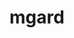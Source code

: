 ---
title: "mgard"
layout: cache
categories: [package, develop-2024-05-12]
meta: {"versions": ["2020-10-01", "2023-12-09"], "compilers": ["gcc@=10.3.0", "gcc@=11.1.0", "gcc@=11.4.0", "gcc@=7.3.1", "gcc@=9.4.0", "oneapi@=2024.0.0"], "oss": ["amzn2", "sle_hpc15", "ubuntu20.04", "ubuntu22.04"], "platforms": ["linux"], "targets": ["aarch64", "neoverse_n1", "neoverse_v1", "neoverse_v2", "ppc64le", "x86_64_v3", "x86_64_v4"], "stacks": ["aws-isc", "aws-isc-aarch64", "data-vis-sdk", "e4s", "e4s-cray-sles", "e4s-neoverse-v2", "e4s-neoverse_v1", "e4s-oneapi", "e4s-power", "e4s-rocm-external", "root"], "num_specs": 25, "num_specs_by_stack": {"aws-isc-aarch64": 2, "root": 25, "aws-isc": 1, "e4s-cray-sles": 2, "e4s-power": 3, "data-vis-sdk": 1, "e4s-neoverse_v1": 6, "e4s-neoverse-v2": 5, "e4s": 2, "e4s-rocm-external": 2, "e4s-oneapi": 1}}
spec_details: [{"hash": "ct5cbrv3mgn5w4m3tx2dp7xj3j4q3bo3", "compiler": "gcc@=7.3.1", "versions": ["2020-10-01"], "os": "amzn2", "platform": "linux", "target": "aarch64", "variants": ["build_system=cmake", "build_type=Release", "~cuda", "generator=make", "~ipo"], "stacks": ["aws-isc-aarch64", "root"], "size": "-", "tarball": "https://binaries.spack.io/releases/develop-2024-05-12/build_cache/linux-amzn2-aarch64/gcc-7.3.1/mgard-2020-10-01/linux-amzn2-aarch64-gcc-7.3.1-mgard-2020-10-01-ct5cbrv3mgn5w4m3tx2dp7xj3j4q3bo3.spack"}, {"hash": "nufngsifsid7bfvvv46wzebba33yuvne", "compiler": "gcc@=7.3.1", "versions": ["2020-10-01"], "os": "amzn2", "platform": "linux", "target": "neoverse_n1", "variants": ["build_system=cmake", "build_type=Release", "~cuda", "generator=make", "~ipo"], "stacks": ["aws-isc-aarch64", "root"], "size": "-", "tarball": "https://binaries.spack.io/releases/develop-2024-05-12/build_cache/linux-amzn2-neoverse_n1/gcc-7.3.1/mgard-2020-10-01/linux-amzn2-neoverse_n1-gcc-7.3.1-mgard-2020-10-01-nufngsifsid7bfvvv46wzebba33yuvne.spack"}, {"hash": "ksslgrt6437tqna2qxslnkkcpditewf5", "compiler": "gcc@=7.3.1", "versions": ["2020-10-01"], "os": "amzn2", "platform": "linux", "target": "x86_64_v3", "variants": ["build_system=cmake", "build_type=Release", "~cuda", "generator=make", "~ipo"], "stacks": ["aws-isc", "root"], "size": "-", "tarball": "https://binaries.spack.io/releases/develop-2024-05-12/build_cache/linux-amzn2-x86_64_v3/gcc-7.3.1/mgard-2020-10-01/linux-amzn2-x86_64_v3-gcc-7.3.1-mgard-2020-10-01-ksslgrt6437tqna2qxslnkkcpditewf5.spack"}, {"hash": "75fr4vjn56yrpu32npjx5r54wswg6vnt", "compiler": "gcc@=10.3.0", "versions": ["2023-12-09"], "os": "sle_hpc15", "platform": "linux", "target": "x86_64_v4", "variants": ["build_system=cmake", "build_type=Release", "~cuda", "generator=make", "~ipo", "+openmp", "+serial", "~timing", "~unstructured"], "stacks": ["e4s-cray-sles", "root"], "size": "-", "tarball": "https://binaries.spack.io/releases/develop-2024-05-12/build_cache/linux-sle_hpc15-x86_64_v4/gcc-10.3.0/mgard-2023-12-09/linux-sle_hpc15-x86_64_v4-gcc-10.3.0-mgard-2023-12-09-75fr4vjn56yrpu32npjx5r54wswg6vnt.spack"}, {"hash": "p5ekmcxvryyfgw4n4s22hfxkx7kex5wf", "compiler": "gcc@=10.3.0", "versions": ["2023-12-09"], "os": "sle_hpc15", "platform": "linux", "target": "x86_64_v4", "variants": ["build_system=cmake", "build_type=Release", "~cuda", "generator=make", "~ipo", "+openmp", "+serial", "+timing", "+unstructured"], "stacks": ["e4s-cray-sles", "root"], "size": "-", "tarball": "https://binaries.spack.io/releases/develop-2024-05-12/build_cache/linux-sle_hpc15-x86_64_v4/gcc-10.3.0/mgard-2023-12-09/linux-sle_hpc15-x86_64_v4-gcc-10.3.0-mgard-2023-12-09-p5ekmcxvryyfgw4n4s22hfxkx7kex5wf.spack"}, {"hash": "n5erq5ozra7h2ac3vgdf4wlsp6ispqub", "compiler": "gcc@=9.4.0", "versions": ["2023-12-09"], "os": "ubuntu20.04", "platform": "linux", "target": "ppc64le", "variants": ["build_system=cmake", "build_type=Release", "~cuda", "generator=make", "~ipo", "+openmp", "+serial", "~timing", "~unstructured"], "stacks": ["root", "e4s-power"], "size": "-", "tarball": "https://binaries.spack.io/releases/develop-2024-05-12/build_cache/linux-ubuntu20.04-ppc64le/gcc-9.4.0/mgard-2023-12-09/linux-ubuntu20.04-ppc64le-gcc-9.4.0-mgard-2023-12-09-n5erq5ozra7h2ac3vgdf4wlsp6ispqub.spack"}, {"hash": "fxrsmvh2aez6o7lnzmragcelqfl3foud", "compiler": "gcc@=9.4.0", "versions": ["2023-12-09"], "os": "ubuntu20.04", "platform": "linux", "target": "ppc64le", "variants": ["build_system=cmake", "build_type=Release", "+cuda", "cuda_arch=70", "generator=make", "~ipo", "+openmp", "+serial", "+timing", "+unstructured"], "stacks": ["root", "e4s-power"], "size": "-", "tarball": "https://binaries.spack.io/releases/develop-2024-05-12/build_cache/linux-ubuntu20.04-ppc64le/gcc-9.4.0/mgard-2023-12-09/linux-ubuntu20.04-ppc64le-gcc-9.4.0-mgard-2023-12-09-fxrsmvh2aez6o7lnzmragcelqfl3foud.spack"}, {"hash": "im57bbrxj5ukotkisxeuduojqnnfglql", "compiler": "gcc@=9.4.0", "versions": ["2023-12-09"], "os": "ubuntu20.04", "platform": "linux", "target": "ppc64le", "variants": ["build_system=cmake", "build_type=Release", "~cuda", "generator=make", "~ipo", "+openmp", "+serial", "+timing", "+unstructured"], "stacks": ["root", "e4s-power"], "size": "-", "tarball": "https://binaries.spack.io/releases/develop-2024-05-12/build_cache/linux-ubuntu20.04-ppc64le/gcc-9.4.0/mgard-2023-12-09/linux-ubuntu20.04-ppc64le-gcc-9.4.0-mgard-2023-12-09-im57bbrxj5ukotkisxeuduojqnnfglql.spack"}, {"hash": "4inhsmvdmmyrn4hntghwq4u4al7flch5", "compiler": "gcc@=11.1.0", "versions": ["2023-12-09"], "os": "ubuntu20.04", "platform": "linux", "target": "x86_64_v3", "variants": ["build_system=cmake", "build_type=Release", "~cuda", "generator=make", "~ipo", "+openmp", "+serial", "~timing", "~unstructured"], "stacks": ["data-vis-sdk", "root"], "size": "-", "tarball": "https://binaries.spack.io/releases/develop-2024-05-12/build_cache/linux-ubuntu20.04-x86_64_v3/gcc-11.1.0/mgard-2023-12-09/linux-ubuntu20.04-x86_64_v3-gcc-11.1.0-mgard-2023-12-09-4inhsmvdmmyrn4hntghwq4u4al7flch5.spack"}, {"hash": "bx5o4jdkaluo4vqrgapoidfwjwnuests", "compiler": "gcc@=11.4.0", "versions": ["2023-12-09"], "os": "ubuntu22.04", "platform": "linux", "target": "neoverse_v1", "variants": ["build_system=cmake", "build_type=Release", "~cuda", "generator=make", "~ipo", "+openmp", "+serial", "~timing", "~unstructured"], "stacks": ["e4s-neoverse_v1", "root"], "size": "-", "tarball": "https://binaries.spack.io/releases/develop-2024-05-12/build_cache/linux-ubuntu22.04-neoverse_v1/gcc-11.4.0/mgard-2023-12-09/linux-ubuntu22.04-neoverse_v1-gcc-11.4.0-mgard-2023-12-09-bx5o4jdkaluo4vqrgapoidfwjwnuests.spack"}, {"hash": "thlawsla7jgb7iazexmlglmf2oukgr77", "compiler": "gcc@=11.4.0", "versions": ["2023-12-09"], "os": "ubuntu22.04", "platform": "linux", "target": "neoverse_v1", "variants": ["build_system=cmake", "build_type=Release", "~cuda", "generator=make", "~ipo", "+openmp", "+serial", "~timing", "~unstructured"], "stacks": ["e4s-neoverse_v1", "root"], "size": "-", "tarball": "https://binaries.spack.io/releases/develop-2024-05-12/build_cache/linux-ubuntu22.04-neoverse_v1/gcc-11.4.0/mgard-2023-12-09/linux-ubuntu22.04-neoverse_v1-gcc-11.4.0-mgard-2023-12-09-thlawsla7jgb7iazexmlglmf2oukgr77.spack"}, {"hash": "e6l25wzh3nr2zy6rpyzl2lbncsvrq4q4", "compiler": "gcc@=11.4.0", "versions": ["2023-12-09"], "os": "ubuntu22.04", "platform": "linux", "target": "neoverse_v1", "variants": ["build_system=cmake", "build_type=Release", "+cuda", "cuda_arch=80", "generator=make", "~ipo", "+openmp", "+serial", "+timing", "+unstructured"], "stacks": ["e4s-neoverse_v1", "root"], "size": "-", "tarball": "https://binaries.spack.io/releases/develop-2024-05-12/build_cache/linux-ubuntu22.04-neoverse_v1/gcc-11.4.0/mgard-2023-12-09/linux-ubuntu22.04-neoverse_v1-gcc-11.4.0-mgard-2023-12-09-e6l25wzh3nr2zy6rpyzl2lbncsvrq4q4.spack"}, {"hash": "q7rtvwns42pin3isvb5sj7smdsnm6vos", "compiler": "gcc@=11.4.0", "versions": ["2023-12-09"], "os": "ubuntu22.04", "platform": "linux", "target": "neoverse_v1", "variants": ["build_system=cmake", "build_type=Release", "+cuda", "cuda_arch=90", "generator=make", "~ipo", "+openmp", "+serial", "+timing", "+unstructured"], "stacks": ["e4s-neoverse_v1", "root"], "size": "-", "tarball": "https://binaries.spack.io/releases/develop-2024-05-12/build_cache/linux-ubuntu22.04-neoverse_v1/gcc-11.4.0/mgard-2023-12-09/linux-ubuntu22.04-neoverse_v1-gcc-11.4.0-mgard-2023-12-09-q7rtvwns42pin3isvb5sj7smdsnm6vos.spack"}, {"hash": "q2p77xfgs3ivulrm2l6tbxbc3cngyaf7", "compiler": "gcc@=11.4.0", "versions": ["2023-12-09"], "os": "ubuntu22.04", "platform": "linux", "target": "neoverse_v1", "variants": ["build_system=cmake", "build_type=Release", "+cuda", "cuda_arch=75", "generator=make", "~ipo", "+openmp", "+serial", "+timing", "+unstructured"], "stacks": ["e4s-neoverse_v1", "root"], "size": "-", "tarball": "https://binaries.spack.io/releases/develop-2024-05-12/build_cache/linux-ubuntu22.04-neoverse_v1/gcc-11.4.0/mgard-2023-12-09/linux-ubuntu22.04-neoverse_v1-gcc-11.4.0-mgard-2023-12-09-q2p77xfgs3ivulrm2l6tbxbc3cngyaf7.spack"}, {"hash": "yhefurylysnsn3c3kdysztejrw4vfq5d", "compiler": "gcc@=11.4.0", "versions": ["2023-12-09"], "os": "ubuntu22.04", "platform": "linux", "target": "neoverse_v1", "variants": ["build_system=cmake", "build_type=Release", "~cuda", "generator=make", "~ipo", "+openmp", "+serial", "+timing", "+unstructured"], "stacks": ["e4s-neoverse_v1", "root"], "size": "-", "tarball": "https://binaries.spack.io/releases/develop-2024-05-12/build_cache/linux-ubuntu22.04-neoverse_v1/gcc-11.4.0/mgard-2023-12-09/linux-ubuntu22.04-neoverse_v1-gcc-11.4.0-mgard-2023-12-09-yhefurylysnsn3c3kdysztejrw4vfq5d.spack"}, {"hash": "73lrqld2jrdguejalu4ixjpwyduusswo", "compiler": "gcc@=11.4.0", "versions": ["2023-12-09"], "os": "ubuntu22.04", "platform": "linux", "target": "neoverse_v2", "variants": ["build_system=cmake", "build_type=Release", "~cuda", "generator=make", "~ipo", "+openmp", "+serial", "~timing", "~unstructured"], "stacks": ["e4s-neoverse-v2", "root"], "size": "-", "tarball": "https://binaries.spack.io/releases/develop-2024-05-12/build_cache/linux-ubuntu22.04-neoverse_v2/gcc-11.4.0/mgard-2023-12-09/linux-ubuntu22.04-neoverse_v2-gcc-11.4.0-mgard-2023-12-09-73lrqld2jrdguejalu4ixjpwyduusswo.spack"}, {"hash": "cnhwmks7os542xeasmaufieo4mi7yae3", "compiler": "gcc@=11.4.0", "versions": ["2023-12-09"], "os": "ubuntu22.04", "platform": "linux", "target": "neoverse_v2", "variants": ["build_system=cmake", "build_type=Release", "~cuda", "generator=make", "~ipo", "+openmp", "+serial", "+timing", "+unstructured"], "stacks": ["e4s-neoverse-v2", "root"], "size": "-", "tarball": "https://binaries.spack.io/releases/develop-2024-05-12/build_cache/linux-ubuntu22.04-neoverse_v2/gcc-11.4.0/mgard-2023-12-09/linux-ubuntu22.04-neoverse_v2-gcc-11.4.0-mgard-2023-12-09-cnhwmks7os542xeasmaufieo4mi7yae3.spack"}, {"hash": "7uuusg5yegv2a3asujtdo5dsykzzmmaj", "compiler": "gcc@=11.4.0", "versions": ["2023-12-09"], "os": "ubuntu22.04", "platform": "linux", "target": "neoverse_v2", "variants": ["build_system=cmake", "build_type=Release", "+cuda", "cuda_arch=90", "generator=make", "~ipo", "+openmp", "+serial", "+timing", "+unstructured"], "stacks": ["e4s-neoverse-v2", "root"], "size": "-", "tarball": "https://binaries.spack.io/releases/develop-2024-05-12/build_cache/linux-ubuntu22.04-neoverse_v2/gcc-11.4.0/mgard-2023-12-09/linux-ubuntu22.04-neoverse_v2-gcc-11.4.0-mgard-2023-12-09-7uuusg5yegv2a3asujtdo5dsykzzmmaj.spack"}, {"hash": "6ylx2zs6w4rjxcfrm42xiqmdnmio2cjc", "compiler": "gcc@=11.4.0", "versions": ["2023-12-09"], "os": "ubuntu22.04", "platform": "linux", "target": "neoverse_v2", "variants": ["build_system=cmake", "build_type=Release", "+cuda", "cuda_arch=80", "generator=make", "~ipo", "+openmp", "+serial", "+timing", "+unstructured"], "stacks": ["e4s-neoverse-v2", "root"], "size": "-", "tarball": "https://binaries.spack.io/releases/develop-2024-05-12/build_cache/linux-ubuntu22.04-neoverse_v2/gcc-11.4.0/mgard-2023-12-09/linux-ubuntu22.04-neoverse_v2-gcc-11.4.0-mgard-2023-12-09-6ylx2zs6w4rjxcfrm42xiqmdnmio2cjc.spack"}, {"hash": "twrm53swo5jzbrkx34gqiin34cu7aca3", "compiler": "gcc@=11.4.0", "versions": ["2023-12-09"], "os": "ubuntu22.04", "platform": "linux", "target": "neoverse_v2", "variants": ["build_system=cmake", "build_type=Release", "+cuda", "cuda_arch=75", "generator=make", "~ipo", "+openmp", "+serial", "+timing", "+unstructured"], "stacks": ["e4s-neoverse-v2", "root"], "size": "-", "tarball": "https://binaries.spack.io/releases/develop-2024-05-12/build_cache/linux-ubuntu22.04-neoverse_v2/gcc-11.4.0/mgard-2023-12-09/linux-ubuntu22.04-neoverse_v2-gcc-11.4.0-mgard-2023-12-09-twrm53swo5jzbrkx34gqiin34cu7aca3.spack"}, {"hash": "y5cbjs7lglp4uspkkzydsu2fhul62cju", "compiler": "gcc@=11.4.0", "versions": ["2023-12-09"], "os": "ubuntu22.04", "platform": "linux", "target": "x86_64_v3", "variants": ["build_system=cmake", "build_type=Release", "~cuda", "generator=make", "~ipo", "+openmp", "+serial", "~timing", "~unstructured"], "stacks": ["e4s", "root"], "size": "-", "tarball": "https://binaries.spack.io/releases/develop-2024-05-12/build_cache/linux-ubuntu22.04-x86_64_v3/gcc-11.4.0/mgard-2023-12-09/linux-ubuntu22.04-x86_64_v3-gcc-11.4.0-mgard-2023-12-09-y5cbjs7lglp4uspkkzydsu2fhul62cju.spack"}, {"hash": "ytaqkfjuqhwxk3arf3zv2b4hpx2ju2ex", "compiler": "gcc@=11.4.0", "versions": ["2023-12-09"], "os": "ubuntu22.04", "platform": "linux", "target": "x86_64_v3", "variants": ["build_system=cmake", "build_type=Release", "~cuda", "generator=make", "~ipo", "+openmp", "+serial", "~timing", "~unstructured"], "stacks": ["e4s-rocm-external", "root"], "size": "-", "tarball": "https://binaries.spack.io/releases/develop-2024-05-12/build_cache/linux-ubuntu22.04-x86_64_v3/gcc-11.4.0/mgard-2023-12-09/linux-ubuntu22.04-x86_64_v3-gcc-11.4.0-mgard-2023-12-09-ytaqkfjuqhwxk3arf3zv2b4hpx2ju2ex.spack"}, {"hash": "b7rony4hey6prpxn4pul4jkjr2q7hist", "compiler": "gcc@=11.4.0", "versions": ["2023-12-09"], "os": "ubuntu22.04", "platform": "linux", "target": "x86_64_v3", "variants": ["build_system=cmake", "build_type=Release", "~cuda", "generator=make", "~ipo", "+openmp", "+serial", "~timing", "~unstructured"], "stacks": ["e4s-rocm-external", "root"], "size": "-", "tarball": "https://binaries.spack.io/releases/develop-2024-05-12/build_cache/linux-ubuntu22.04-x86_64_v3/gcc-11.4.0/mgard-2023-12-09/linux-ubuntu22.04-x86_64_v3-gcc-11.4.0-mgard-2023-12-09-b7rony4hey6prpxn4pul4jkjr2q7hist.spack"}, {"hash": "bggi4if543nucw2r7nhsnk2cqktoduzv", "compiler": "gcc@=11.4.0", "versions": ["2023-12-09"], "os": "ubuntu22.04", "platform": "linux", "target": "x86_64_v3", "variants": ["build_system=cmake", "build_type=Release", "~cuda", "generator=make", "~ipo", "+openmp", "+serial", "+timing", "+unstructured"], "stacks": ["e4s", "root"], "size": "-", "tarball": "https://binaries.spack.io/releases/develop-2024-05-12/build_cache/linux-ubuntu22.04-x86_64_v3/gcc-11.4.0/mgard-2023-12-09/linux-ubuntu22.04-x86_64_v3-gcc-11.4.0-mgard-2023-12-09-bggi4if543nucw2r7nhsnk2cqktoduzv.spack"}, {"hash": "spjogwasqduibzrbgmcc223wec5hiwdj", "compiler": "oneapi@=2024.0.0", "versions": ["2023-12-09"], "os": "ubuntu22.04", "platform": "linux", "target": "x86_64_v3", "variants": ["build_system=cmake", "build_type=Release", "~cuda", "generator=make", "~ipo", "+openmp", "+serial", "~timing", "~unstructured"], "stacks": ["e4s-oneapi", "root"], "size": "-", "tarball": "https://binaries.spack.io/releases/develop-2024-05-12/build_cache/linux-ubuntu22.04-x86_64_v3/oneapi-2024.0.0/mgard-2023-12-09/linux-ubuntu22.04-x86_64_v3-oneapi-2024.0.0-mgard-2023-12-09-spjogwasqduibzrbgmcc223wec5hiwdj.spack"}]
---